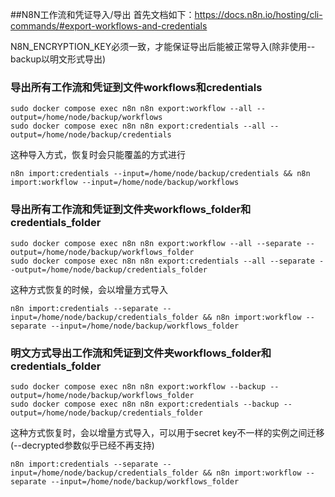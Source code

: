 ##N8N工作流和凭证导入/导出
首先文档如下：https://docs.n8n.io/hosting/cli-commands/#export-workflows-and-credentials

N8N_ENCRYPTION_KEY必须一致，才能保证导出后能被正常导入(除非使用--backup以明文形式导出)

### 导出所有工作流和凭证到文件workflows和credentials
```
sudo docker compose exec n8n n8n export:workflow --all --output=/home/node/backup/workflows
sudo docker compose exec n8n n8n export:credentials --all --output=/home/node/backup/credentials
```
这种导入方式，恢复时会只能覆盖的方式进行
```
n8n import:credentials --input=/home/node/backup/credentials && n8n import:workflow --input=/home/node/backup/workflows
```


### 导出所有工作流和凭证到文件夹workflows_folder和credentials_folder
```
sudo docker compose exec n8n n8n export:workflow --all --separate --output=/home/node/backup/workflows_folder
sudo docker compose exec n8n n8n export:credentials --all --separate --output=/home/node/backup/credentials_folder
```
这种方式恢复的时候，会以增量方式导入
```
n8n import:credentials --separate --input=/home/node/backup/credentials_folder && n8n import:workflow --separate --input=/home/node/backup/workflows_folder
```

### 明文方式导出工作流和凭证到文件夹workflows_folder和credentials_folder
```
sudo docker compose exec n8n n8n export:workflow --backup --output=/home/node/backup/workflows_folder
sudo docker compose exec n8n n8n export:credentials --backup --output=/home/node/backup/credentials_folder
```
这种方式恢复时，会以增量方式导入，可以用于secret key不一样的实例之间迁移(--decrypted参数似乎已经不再支持)
```
n8n import:credentials --separate --input=/home/node/backup/credentials_folder && n8n import:workflow --separate --input=/home/node/backup/workflows_folder
```